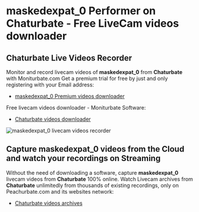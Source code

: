# maskedexpat_0 Performer on Chaturbate - Free LiveCam videos downloader

## Chaturbate Live Videos Recorder

Monitor and record livecam videos of **maskedexpat_0** from **Chaturbate** with Moniturbate.com
Get a premium trial for free by just and only registering with your Email address:
* [maskedexpat_0 Premium videos downloader](https://moniturbate.com/request-demo-licence-key.html)

Free livecam videos downloader - Moniturbate Software:
* [Chaturbate videos downloader](https://moniturbate.com/moniturbate-download-software.html)

![maskedexpat_0 livecam videos recorder](https://peachurnet.com/templates/moniturbate-software.png)


## Capture maskedexpat_0 videos from the Cloud and watch your recordings on Streaming

Without the need of downloading a software, capture **maskedexpat_0** livecam videos from **Chaturbate** 100% online.
Watch Livecam archives from **Chaturbate** unlimitedly from thousands of existing recordings, only on Peachurbate.com and its websites network:
* [Chaturbate videos archives](https://peachurnet.com/)